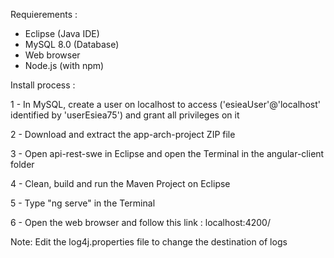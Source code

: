 Requierements :

- Eclipse (Java IDE)
- MySQL 8.0 (Database)
- Web browser
- Node.js (with npm)

Install process :

1 - In MySQL, create a user on localhost to access ('esieaUser'@'localhost' identified by 'userEsiea75') and grant all privileges on it

2 - Download and extract the app-arch-project ZIP file

3 - Open api-rest-swe in Eclipse and open the Terminal in the angular-client folder

4 - Clean, build and run the Maven Project on Eclipse

5 - Type "ng serve" in the Terminal

6 - Open the web browser and follow this link : localhost:4200/

Note: Edit the log4j.properties file to change the destination of logs 
